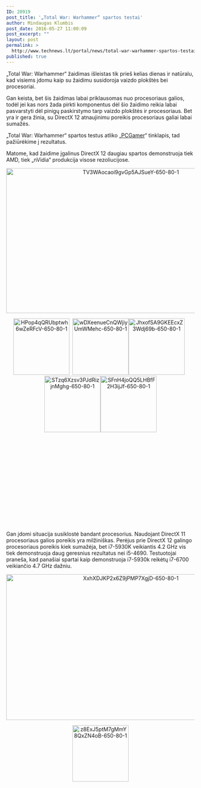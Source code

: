 ```yaml
---
ID: 20919
post_title: '„Total War: Warhammer“ spartos testai'
author: Mindaugas Klumbis
post_date: 2016-05-27 11:00:09
post_excerpt: ""
layout: post
permalink: >
  http://www.technews.lt/portal/news/total-war-warhammer-spartos-testai/
published: true
---
```

„Total War: Warhammer“ žaidimas išleistas tik prieš kelias dienas ir natūralu, kad visiems įdomu kaip su žaidimu susidoroja vaizdo plokštės bei procesoriai.

Gan keista, bet šis žaidimas labai priklausomas nuo procesoriaus galios, todėl jei kas nors žada pirkti komponentus dėl šio žaidimo reikia labai pasvarstyti dėl pinigų paskirstymo tarp vaizdo plokštės ir procesoriaus. Bet yra ir gera žinia, su DirectX 12 atnaujinimu poreikis procesoriaus galiai labai sumažės.

„Total War: Warhammer“ spartos testus atliko „<a href="http://www.pcgamer.com/total-war-warhammer-benchmarks-strike-fear-into-cpus/">PCGamer</a>“ tinklapis, tad pažiūrėkime į rezultatus.

Matome, kad žaidime įgalinus DirectX 12 daugiau spartos demonstruoja tiek AMD, tiek „nVidia“ produkcija visose rezoliucijose.
<p style="text-align: center"><a href="http://www.technews.lt/portal/wp-content/uploads/2016/05/TV3WAocaoi9gvGp5AJSueY-650-80-1.png"><img class="alignnone wp-image-20923 size-full" src="http://www.technews.lt/portal/wp-content/uploads/2016/05/TV3WAocaoi9gvGp5AJSueY-650-80-1.png" alt="TV3WAocaoi9gvGp5AJSueY-650-80-1" width="650" height="386" /></a></p>
<p style="text-align: center"><a href="http://www.technews.lt/portal/wp-content/uploads/2016/05/HPop4qQRUbptwh6wZeRFcV-650-80-1.png"><img class="alignleft wp-image-20922 size-thumbnail" src="http://www.technews.lt/portal/wp-content/uploads/2016/05/HPop4qQRUbptwh6wZeRFcV-650-80-1-150x150.png" alt="HPop4qQRUbptwh6wZeRFcV-650-80-1" width="150" height="150" /></a>  <a href="http://www.technews.lt/portal/wp-content/uploads/2016/05/wDXeenueCnQWjiyUmWMehc-650-80-1.png"><img class="alignleft wp-image-20925 size-thumbnail" src="http://www.technews.lt/portal/wp-content/uploads/2016/05/wDXeenueCnQWjiyUmWMehc-650-80-1-150x150.png" alt="wDXeenueCnQWjiyUmWMehc-650-80-1" width="150" height="150" /></a><a href="http://www.technews.lt/portal/wp-content/uploads/2016/05/JhxofSA9GKEEcxZ3Wdj69b-650-80-1.png"><img class="alignleft wp-image-20924 size-thumbnail" src="http://www.technews.lt/portal/wp-content/uploads/2016/05/JhxofSA9GKEEcxZ3Wdj69b-650-80-1-150x150.png" alt="JhxofSA9GKEEcxZ3Wdj69b-650-80-1" width="150" height="150" /></a>  <a href="http://www.technews.lt/portal/wp-content/uploads/2016/05/STzq6Xzsv3PJdRizjnMghg-650-80-1.png"><img class="alignleft wp-image-20927 size-thumbnail" src="http://www.technews.lt/portal/wp-content/uploads/2016/05/STzq6Xzsv3PJdRizjnMghg-650-80-1-150x150.png" alt="STzq6Xzsv3PJdRizjnMghg-650-80-1" width="150" height="150" /></a><a href="http://www.technews.lt/portal/wp-content/uploads/2016/05/SFnH4joQQ5LHBfF2H3ijJf-650-80-1.png"><img class="alignleft wp-image-20926 size-thumbnail" src="http://www.technews.lt/portal/wp-content/uploads/2016/05/SFnH4joQQ5LHBfF2H3ijJf-650-80-1-150x150.png" alt="SFnH4joQQ5LHBfF2H3ijJf-650-80-1" width="150" height="150" /></a></p>
&nbsp;

&nbsp;

&nbsp;

&nbsp;

&nbsp;

&nbsp;

&nbsp;

&nbsp;

Gan įdomi situacija susiklostė bandant procesorius. Naudojant DirectX 11 procesoriaus galios poreikis yra milžiniškas. Perėjus prie DirectX 12 galingo procesoriaus poreikis kiek sumažėja, bet i7-5930K veikiantis 4.2 GHz vis tiek demonstruoja daug geresnius rezultatus nei i5-4690. Testuotojai praneša, kad panašiai spartai kaip demonstruoja i7-5930k reikėtų i7-6700 veikiančio 4.7 GHz dažniu.
<p style="text-align: center"><a href="http://www.technews.lt/portal/wp-content/uploads/2016/05/XxhXDJKP2x6Z9jPMP7XgjD-650-80-1.png"><img class="alignnone wp-image-20921 size-full" src="http://www.technews.lt/portal/wp-content/uploads/2016/05/XxhXDJKP2x6Z9jPMP7XgjD-650-80-1.png" alt="XxhXDJKP2x6Z9jPMP7XgjD-650-80-1" width="650" height="388" /></a></p>
<p style="text-align: center"><a href="http://www.technews.lt/portal/wp-content/uploads/2016/05/z8ExJ5ptM7gMmY8QxZN4oB-650-80-1.png"><img class="alignleft wp-image-20920 size-thumbnail" src="http://www.technews.lt/portal/wp-content/uploads/2016/05/z8ExJ5ptM7gMmY8QxZN4oB-650-80-1-150x150.png" alt="z8ExJ5ptM7gMmY8QxZN4oB-650-80-1" width="150" height="150" /></a></p>
